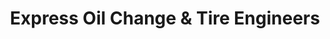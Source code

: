---
title: "Express Oil Change & Tire Engineers"
url: /dothan/express-oil-change-and-tire-engineers/
shop: tyres
---